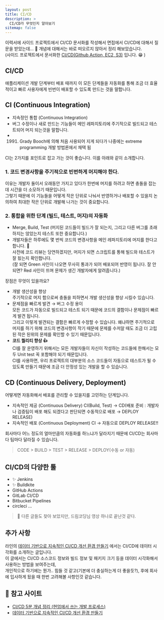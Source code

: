 ```yaml
---
layout: post
title: CI/CD
description: >
  CI/CD가 무엇인지 알아보기
sitemap: false
---
```


이력서에 사이드 프로젝트에서 CI/CD 문서화를 작성해서 면접에서 CI/CD에 대해서 질문을 받았는데... 🫠
개념에 대해서는 바로 떠오르지 않아서 정리 해보았습니다.
<br>
(사이드 프로젝트에서 문서화한 [CI/CD(Github Action, EC2, S3)](https://tinted-leek-ee1.notion.site/CI-CD-Github-Action-448a04ad041845f2b87e2ba00aade531) 입니다. 😁 )

## CI/CD
애플리케이션 개발 단계부터 배포 때까지 이 모든 단계들을 자동화를 통해 조금 더 효율적이고 빠르 사용자에게 빈번이 배포할 수 있도록 만드는 것을 말합니다.

## CI (Continuous Integration)
- 지속정인 통합 (Continuous Integration)
- 버그 수정이나 새로 만드는 기능들이 메인 레파지토리에 주기적으로 빌드되고 테스트되어 머지 되는것을 말합니다.
- 1991. Grady Booch에 의해 처음 사용되어 지게 되다가 나중에는 extreme programming 개발 방법론에서 채택 됨

CI는 2가지를 포인트로 잡고 가는 것이 좋습니다. 이를 아래와 같이 소개합니다.

### 1. 코드 변경사항을 주기적으로 빈번하게 머지해야 한다.
이유는 개발자 둘이서 오래동안 가지고 있다가 한번에 머지를 하려고 하면 충돌을 잡는데 시간을 더 소모하기 때문입니다.
<br>
그렇기 때문에 이 기능들을 어떻게 작은 단위로 나눠서 반영하거나 배포할 수 있을지 논의하여 최대한 작은 단위로 개발해 나가는 것이 중요합니다.

### 2. 통합을 위한 단계 (빌드, 테스트, 머지)의 자동화
- Merge, Build, Test (머지된 코드들이 빌드가 잘 되는지, 그리고 다른 버그를 초래하지는 않았는지 테스트 또한 중요합니다.)
- 개발자들은 하루에도 몇 번씩 코드의 변경사항을 메인 레파지토리에 머지를 한다고 합니다. 🤔
  <br>
  사전에 코드 리뷰는 당연하겠지만, 머지가 되면 스크립트를 통해 빌드와 테스트가 잘 됬는지 확인합니다.
  <br>
  (잘 되면 Green 사인이 나오면 무사히 통과가 되어 배포되어 반영이 됩니다. 잘 안되면? Red 사인이 뜨며 문제가 생긴 개발자에게 알려줍니다.)

장점은 무엇이 있을까요?
- 개발 생산성을 향상 
  <br>
  주기적으로 머지 함으로써 충돌을 피하면서 개발 생산성을 향상 시킬수 있습니다.
- 문제점을 빠르게 발견 → 버그 수정 용이
  <br>
  모든 코드가 자동으로 빌드되고 테스트 되기 때문에 코드의 결함이나 문제점이 빠르게 발견 됩니다.
  <br>
  그리고 이렇게 발견되는 결함은 빠르게 수정할 수 있습니다. 왜냐하면 주기적으로 머지를 하기 위해 코드의 변경사항이 작기 때문에 문제를 수저알 때도 조금 더 고립된 작은 된위의 문제를 확인할 수 있기 때문입니다.
- **코드 퀄리티 향상 👍**
  <br>
  CI를 잘 운영하기 위해서는 모든 개발자들이 자신이 작성하는 코드들에 한해서는 모두 Unit test 꼭 포함해야 되기 때문입니다.
  <br>
  CI를 사용하면, 우리 프로젝트의 대부분의 소스 코드들이 자동으로 테스트가 될 수 있도록 만들기 때문에 조금 더 안정성 있는 개발을 할 수 있습니다.

## CD (Continuous Delivery, Deployment)
어떻게면 자동화해서 배포를 관리할 수 있을지를 고민하는 단계입니다.
- 지속적인 제공 (Continuous Delivery)
  CI(Build, Test) → CD(배포 준비 : 개발자나 검증팀이 배포 해도 되겠다고 판단되면 수동적으로 배포  → DEPLOY RELEASE)
- 지속적인 배포 (Continuous Deployment)
  CI → 자동으로 DEPLOY RELEASE!!

회사마다 어느 정도의 얼마만큼의 자동화를 하느냐가 달라지기 때문에 CI/CD는 회사마다 팀마다 달라질 수 있습니다.

> CODE > BUILD > TEST > RELEASE > DEPLOY(수동 or 자동)

## CI/CD의 다양한 툴
- ✨ Jenkins 
- ✨ Buildkite
- GitHub Actions
- GitLab CI/CD
- Bitbucket Pipelines
- circleci ...

> 🧐 다른 글들도 찾아 보았지만, 드림코딩님 영상 하나로 끝난것 같다.

## 추가 사항
라인의 [데이터 기반으로 지속적인 CI/CD 개선 환경 만들기](https://engineering.linecorp.com/ko/blog/build-a-continuous-cicd-environment-based-on-data/) 에서는 CI/CD에 데이터 시각화를 소개하는 글입니다.
<br>
이 글에서는 CI/CD 소스코드 정보와 빌드 정보 및 패키지 크기 등을 데이터 시각화해서 사용하는 방법을 보여주는데,
<br>
개인적으로 하기에는 뭔가.. 힘들 것 같고(기본에 더 충실하는게 더 좋을듯?), 후에 회사에 입사하게 됬을 때 한번 고려해볼 사항인것 같습니다.


## 🔖 참고 사이트
- [CI/CD 5분 개념 정리 (현업에서 쓰는 개발 프로세스)](https://www.youtube.com/watch?v=0Emq5FypiMM)
- [데이터 기반으로 지속적인 CI/CD 개선 환경 만들기](https://engineering.linecorp.com/ko/blog/build-a-continuous-cicd-environment-based-on-data/)